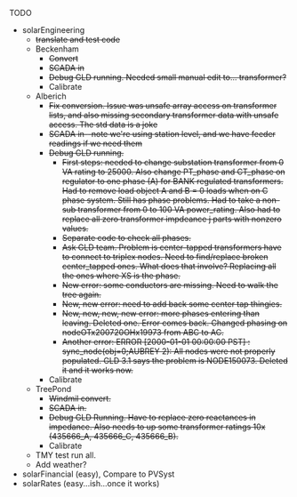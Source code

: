 TODO
* solarEngineering
	* ~~translate and test code~~
	* Beckenham
		* ~~Convert~~
		* ~~SCADA in~~
		* ~~Debug GLD running. Needed small manual edit to... transformer?~~
		* Calibrate
	* Alberich
		* ~~Fix conversion. Issue was unsafe array access on transformer lists, and also missing secondary transformer data with unsafe access. The std data is a joke~~
		* ~~SCADA in--note we're using station level, and we have feeder readings if we need them~~
		* ~~Debug GLD running.~~
			* ~~First steps: needed to change substation transformer from 0 VA rating to 25000. Also change PT_phase and CT_phase on regulator to one phase (A) for BANK regulated transformers. Had to remove load object A and B = 0 loads when on C phase system. Still has phase problems. Had to take a non-sub transformer from 0 to 100 VA power_rating. Also had to replace all zero transformer impdeance j parts with nonzero values.~~
			* ~~Separate code to check all phases.~~
			* ~~Ask GLD team. Problem is center-tapped transformers have to connect to triplex nodes. Need to find/replace broken center_tapped ones. What does that involve? Replacing all the ones where XS is the phase.~~
			* ~~New error: some conductors are missing. Need to walk the tree again.~~
			* ~~New, new error: need to add back some center tap thingies.~~
			* ~~New, new, new, new error: more phases entering than leaving. Deleted one. Error comes back. Changed phasing on nodeOTx200720OHx19973 from ABC to AC.~~
			* ~~Another error: ERROR [2000-01-01 00:00:00 PST] : sync_node(obj=0;AUBREY 2): All nodes were not properly populated. GLD 3.1 says the problem is NODE150073. Deleted it and it works now.~~ 
		* Calibrate
	* TreePond
		* ~~Windmil convert.~~
		* ~~SCADA in.~~
		* ~~Debug GLD Running. Have to replace zero reactances in impedance. Also needs to up some transformer ratings 10x (435666_A, 435666_C, 435666_B).~~
		* Calibrate
	* TMY test run all.
	* Add weather?
* solarFinancial (easy), Compare to PVSyst
* solarRates (easy...ish...once it works)